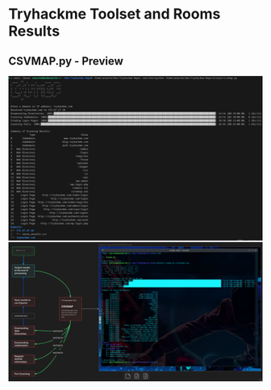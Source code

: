 # Tryhackme Toolset and Rooms Results

## CSVMAP.py - Preview

![Preview 1](img/README/csvmap_output_preview_1.png)
![Preview 2](img/README/csvmap_output_preview_2.png.png)